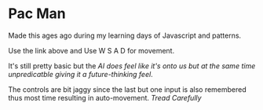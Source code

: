 # Pac Man

Made this ages ago during my learning days of Javascript and patterns. 

Use the link above and Use W S A D for movement.

It's still pretty basic but the <i>AI does feel like it's onto us but at the same time unpredicatble giving it a future-thinking feel</i>.

The controls are bit jaggy since the last but one input is also remembered thus most time resulting in auto-movement. <i>Tread Carefully</i>

